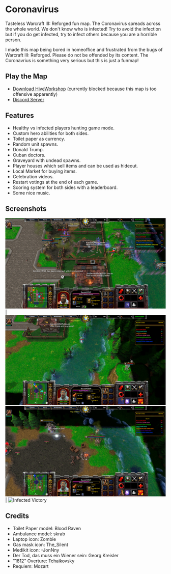 # Coronavirus

Tasteless Warcraft III: Reforged fun map.
The Coronavirus spreads across the whole world. We don't know who is infected!
Try to avoid  the infection but if you do get infected, try to infect others because you are a horrible person.

I made this map being bored in homeoffice and frustrated from the bugs of Warcraft III: Reforged.
Please do not be offended by its content.
The Coronavrius is something very serious but this is just a funmap!

## Play the Map

* [Download HiveWorkshop](https://www.hiveworkshop.com/threads/coronavirus.323525/) (currently blocked because this map is too offensive apparently)
* [Discord Server](https://discord.gg/4NFMEB)

## Features

* Healthy vs infected players hunting game mode.
* Custom hero abilities for both sides.
* Toilet paper as currency.
* Random unit spawns.
* Donald Trump.
* Cuban doctors.
* Graveyard with undead spawns.
* Player houses which sell items and can be used as hideout.
* Local Market for buying items.
* Celebration videos.
* Restart votings at the end of each game.
* Scoring system for both sides with a leaderboard.
* Some nice music.

## Screenshots

![Fight in the Village](./screenshots/WC3ScrnShot_032820_163624_001.png "Fight in the Village") | ![Hiding on the Cliffs](./screenshots/WC3ScrnShot_032820_164405_001.png "Hiding on the Cliffs")
![Donald Trump](./screenshots/WC3ScrnShot_032820_164424_001.png "Donald Trump")                 | ![Infected Victory](./screenshots/WC3ScrnShot_032820_165712_001.png "Infected Victory")

## Credits

* Toilet Paper model: Blood Raven
* Ambulance model: skrab
* Laptop icon: Zombie
* Gas mask icon: The_Silent
* Medikit icon: -JonNny
* Der Tod, das muss ein Wiener sein: Georg Kreisler
* "1812" Overture: Tchaikovsky
* Requiem: Mozart